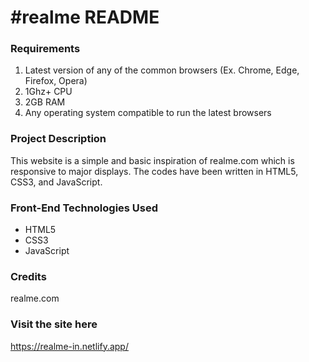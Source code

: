 # #realme README

### Requirements
1. Latest version of any of the common browsers (Ex. Chrome, Edge, Firefox, Opera)
2. 1Ghz+ CPU
3. 2GB RAM
4. Any operating system compatible to run the latest browsers

### Project Description
This website is a simple and basic inspiration of realme.com which is responsive to major displays. The codes have been written in HTML5, CSS3, and JavaScript.

### Front-End Technologies Used
* HTML5
* CSS3
* JavaScript
                  
 ### Credits
realme.com

### Visit the site here
https://realme-in.netlify.app/

